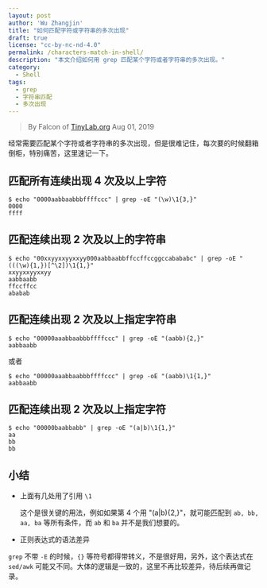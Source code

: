 ```yaml
---
layout: post
author: 'Wu Zhangjin'
title: "如何匹配字符或字符串的多次出现"
draft: true
license: "cc-by-nc-nd-4.0"
permalink: /characters-match-in-shell/
description: "本文介绍如何用 grep 匹配某个字符或者字符串的多次出现。"
category:
  - Shell
tags:
  - grep
  - 字符串匹配
  - 多次出现
---
```


> By Falcon of [TinyLab.org][1]
> Aug 01, 2019

经常需要匹配某个字符或者字符串的多次出现，但是很难记住，每次要的时候翻箱倒柜，特别痛苦，这里速记一下。

## 匹配所有连续出现 4 次及以上字符

    $ echo "0000aabbaabbbffffccc" | grep -oE "(\w)\1{3,}"
    0000
    ffff

## 匹配连续出现 2 次及以上的字符串

    $ echo "00xxyyxxyyxxyy000aabbaabbffccffccggccabababc" | grep -oE "(((\w){1,})[^\2])\1{1,}"
    xxyyxxyyxxyy
    aabbaabb
    ffccffcc
    ababab

## 匹配连续出现 2 次及以上指定字符串

    $ echo "00000aaabbaabbbffffccc" | grep -oE "(aabb){2,}"
    aabbaabb

  或者

    $ echo "00000aaabbaabbbffffccc" | grep -oE "(aabb)\1{1,}"
    aabbaabb

## 匹配连续出现 2 次及以上指定字符

    $ echo "00000baabbabb" | grep -oE "(a|b)\1{1,}"
    aa
    bb
    bb


## 小结


* 上面有几处用了引用 `\1`

  这个是很关键的用法，例如如果第 4 个用 "(a|b){2,}"，就可能匹配到 `ab, bb, aa, ba` 等所有条件，而 `ab` 和 `ba` 并不是我们想要的。

* 正则表达式的语法差异

 `grep` 不带 `-E` 的时候，`{}` 等符号都得带转义，不是很好用，另外，这个表达式在 `sed/awk` 可能又不同。大体的逻辑是一致的，这里不再比较差异，待后续再做记录。


[1]: http://tinylab.org
